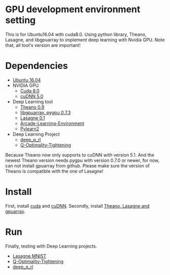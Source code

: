 # GPU development environment setting
This is for Ubuntu16.04 with cuda8.0. Using python library, Theano, Lasagne, and libgpuarray to implement deep learning with Nvidia GPU.
Note that, all tool's version are important!

# Dependencies
- [Ubuntu 16.04](https://www.ubuntu.com/download/desktop)
- NVIDIA GPU
  - [Cuda 8.0](https://developer.nvidia.com/cuda-download)
  - [cuDNN 5.0](https://developer.nvidia.com/cudnn)
- Deep Learning tool
  - [Theano 0.9](https://github.com/Theano/Theano)
  - [libgpuarray, pygpu 0.7.3](http://deeplearning.net/software/libgpuarray/installation.html)
  - [Lasagne 0.1](https://github.com/Lasagne/Lasagne)
  - [Arcade-Learning-Environment](https://github.com/mgbellemare/Arcade-Learning-Environment)
  - [Pylearn2](https://github.com/lisa-lab/pylearn2)
- Deep Learning Project
  - [deep_q_rl](https://github.com/spragunr/deep_q_rl)
  - [Q-Optimality-Tightening](https://github.com/ShibiHe/Q-Optimality-Tightening)

Because Theano now only supports to cuDNN with version 5.1. And the newest Theano version needs pygpu with version 0.7.0 or newer, for now, can not install gpuarray from github.
Please make sure the version of Theano is compatible with the one of Lasagne!


# Install
First, install [cuda](https://github.com/thumbe12856/GPU-development-environment-setting/tree/master/cuda) and [cuDNN](https://github.com/thumbe12856/GPU-development-environment-setting/tree/master/cuDNN).
Secondly, install [Theano, Lasagne and gpuarray](https://github.com/thumbe12856/GPU-development-environment-setting/tree/master/Theano-Lsagne-gpuarray).

# Run
Finally, testing with Deep Learning projects.
- [Lasagne MNIST](https://github.com/thumbe12856/GPU-development-environment-setting/tree/master/test/Lasagne-MNIST)
- [Q-Optimality-Tightening](https://github.com/thumbe12856/GPU-development-environment-setting/tree/master/test/Q-Optimality-Tightening)
- [deep_q_rl](https://github.com/thumbe12856/GPU-development-environment-setting/tree/master/test/deep_q_rl)
